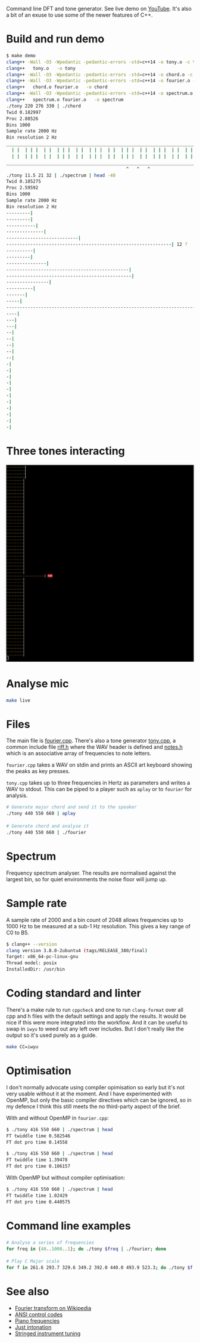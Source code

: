 Command line DFT and tone generator. See live demo on
[YouTube](https://www.youtube.com/watch?v=hwsOKpBg6zo). It's also a bit of an
exuse to use some of the newer features of C++.

# Build and run demo
```bash
$ make demo
clang++ -Wall -O3 -Wpedantic -pedantic-errors -std=c++14 -o tony.o -c tony.cpp
clang++   tony.o   -o tony
clang++ -Wall -O3 -Wpedantic -pedantic-errors -std=c++14 -o chord.o -c chord.cpp
clang++ -Wall -O3 -Wpedantic -pedantic-errors -std=c++14 -o fourier.o -c fourier.cpp
clang++   chord.o fourier.o   -o chord
clang++ -Wall -O3 -Wpedantic -pedantic-errors -std=c++14 -o spectrum.o -c spectrum.cpp
clang++   spectrum.o fourier.o   -o spectrum
./tony 220 276 330 | ./chord
Twid 0.182997
Proc 2.88526
Bins 1000
Sample rate 2000 Hz
Bin resolution 2 Hz
__________________________________________________________________________
  | |  | | |  | |  | | |  | |  | | |  | |  | | |  | |  | | |  | |  | | |  
  | |  | | |  | |  | | |  | |  | | |  | |  | | |  | |  | | |  | |  | | |  
__________________________________________________________________________
                                             ^   ^   ^                    
./tony 11.5 21 32 | ./spectrum | head -40
Twid 0.185275
Proc 2.59592
Bins 1000
Sample rate 2000 Hz
Bin resolution 2 Hz
---------| 
---------| 
-----------| 
--------------| 
---------------------------| 
--------------------------------------------------------------| 12 ?
----------| 
---------| 
---------------| 
----------------------------------------------| 
-----------------------------------------------| 
----------------| 
----------| 
-------| 
-----| 
---------------------------------------------------------------------------| 32 B0
----| 
---| 
---| 
--| 
--| 
--| 
--| 
--| 
-| 
-| 
-| 
-| 
-| 
-| 
-| 
-| 
-| 
-| 
-| 

```

# Three tones interacting
![](fourier.gif)

# Analyse mic
```bash
make live
```
# Files
The main file is [fourier.cpp](fourier.cpp). There's also a tone generator
[tony.cpp](tony.cpp), a common include file [riff.h](riff.h) where the
WAV header is defined and [notes.h](notes.h) which is an associative array of
frequencies to note letters.

```fourier.cpp``` takes a WAV on stdin and prints an ASCII art keyboard showing
the peaks as key presses.

```tony.cpp``` takes up to three frequencies in Hertz as parameters and
writes a WAV to stdout. This can be piped to a player such as ```aplay``` or to
```fourier``` for analysis.

```bash
# Generate major chord and send it to the speaker
./tony 440 550 660 | aplay

# Generate chord and analyse it
./tony 440 550 660 | ./fourier
```

# Spectrum
Frequency spectrum analyser. The results are normalised against the largest
bin, so for quiet environments the noise floor will jump up.


# Sample rate
A sample rate of 2000 and a bin count of 2048 allows frequencies up to 1000 Hz
to be measured at a sub-1 Hz resolution. This gives a key range of C0 to B5.

```bash
$ clang++ --version
clang version 3.8.0-2ubuntu4 (tags/RELEASE_380/final)
Target: x86_64-pc-linux-gnu
Thread model: posix
InstalledDir: /usr/bin
```

# Coding standard and linter
There's a make rule to run ```cppcheck``` and one to run ```clang-format```
over all cpp and h files with the default settings and apply the results. It
would be nice if this were more integrated into the workflow. And it can be
useful to swap in ```iwyu``` to weed out any left over includes. But I don't
really like the output so it's used purely as a guide.
```bash
make CC=iwyu
```

# Optimisation
I don't normally advocate using compiler opimisation so early but it's not very
usable without it at the moment. And I have experimented with OpenMP, but only
the basic compiler directives which can be ignored, so in my defence I think
this still meets the no third-party aspect of the brief.

With and without OpenMP in ```fourier.cpp```:
```bash
$ ./tony 416 550 660 | ./spectrum | head
FT twiddle time 0.582546
FT dot pro time 0.14558
```

```bash
$ ./tony 416 550 660 | ./spectrum | head
FT twiddle time 1.39478
FT dot pro time 0.106157
```

With OpenMP but without compiler optimisation:
```bash
$ ./tony 416 550 660 | ./spectrum | head
FT twiddle time 1.02429
FT dot pro time 0.440575
```

# Command line examples
```bash
# Analyse a series of frequencies
for freq in {40..1000..1}; do ./tony $freq | ./fourier; done

# Play C Major scale
for f in 261.6 293.7 329.6 349.2 392.0 440.0 493.9 523.3; do ./tony $f | aplay -q; done
```

# See also
* [Fourier transform on Wikipedia](https://en.wikipedia.org/wiki/Fourier_transform#Example)
* [ANSI control codes](http://misc.flogisoft.com/bash/tip_colors_and_formatting)
* [Piano frequencies](https://en.wikipedia.org/wiki/Piano_key_frequencies)
* [Just intonation](https://en.wikipedia.org/wiki/Just_intonation)
* [Stringed instrument tuning](https://en.wikipedia.org/wiki/Stringed_instrument_tunings)
